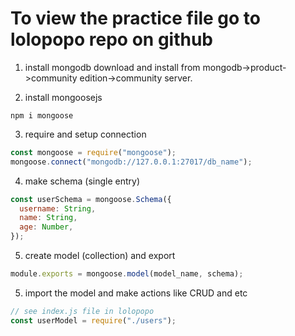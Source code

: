 # To view the practice file go to lolopopo repo on github

1. install mongodb
   download and install from mongodb->product->community edition->community server.

2. install mongoosejs

```
npm i mongoose
```

3. require and setup connection

```js
const mongoose = require("mongoose");
mongoose.connect("mongodb://127.0.0.1:27017/db_name");
```

4. make schema (single entry)

```js
const userSchema = mongoose.Schema({
  username: String,
  name: String,
  age: Number,
});
```

5. create model (collection) and export

```js
module.exports = mongoose.model(model_name, schema);
```

5. import the model and make actions like CRUD and etc

```js
// see index.js file in lolopopo
const userModel = require("./users");
```
